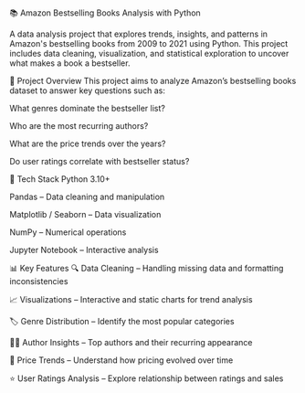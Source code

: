 📚 Amazon Bestselling Books Analysis with Python

A data analysis project that explores trends, insights, and patterns in Amazon's bestselling books from 2009 to 2021 using Python. This project includes data cleaning, visualization, and statistical exploration to uncover what makes a book a bestseller.

📌 Project Overview
This project aims to analyze Amazon’s bestselling books dataset to answer key questions such as:

What genres dominate the bestseller list?

Who are the most recurring authors?

What are the price trends over the years?

Do user ratings correlate with bestseller status?

🧰 Tech Stack
Python 3.10+

Pandas – Data cleaning and manipulation

Matplotlib / Seaborn – Data visualization

NumPy – Numerical operations

Jupyter Notebook – Interactive analysis

📊 Key Features
🔍 Data Cleaning – Handling missing data and formatting inconsistencies

📈 Visualizations – Interactive and static charts for trend analysis

🏷️ Genre Distribution – Identify the most popular categories

👩‍💻 Author Insights – Top authors and their recurring appearance

💸 Price Trends – Understand how pricing evolved over time

⭐ User Ratings Analysis – Explore relationship between ratings and sales
